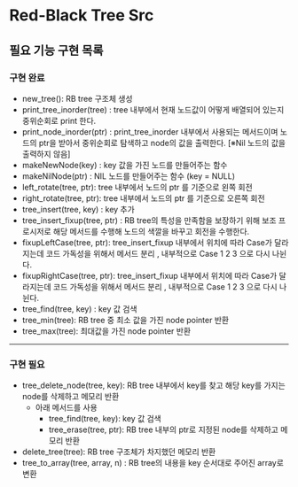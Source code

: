 # Red-Black Tree Src

## 필요 기능 구현 목록

### 구현 완료
-  new_tree(): RB tree 구조체 생성
-  print_tree_inorder(tree) : tree 내부에서 현재 노드값이 어떻게 배열되어 있는지 중위순회로 print 한다.
-  print_node_inorder(ptr) : print_tree_inorder 내부에서 사용되는 메서드이며 노드의 ptr을 받아서 중위순회로 탐색하고 node의 값을 출력한다. [※Nil 노드의 값을 출력하지 않음]
-  makeNewNode(key) : key 값을 가진 노드를 만들어주는 함수
-  makeNilNode(ptr) : NIL 노드를 만들어주는 함수 (key = NULL)
-  left_rotate(tree, ptr): tree 내부에서 노드의 ptr 를 기준으로 왼쪽 회전
-  right_rotate(tree, ptr): tree 내부에서 노드의 ptr 를 기준으로 오른쪽 회전
-  tree_insert(tree, key) : key 추가
-  tree_insert_fixup(tree, ptr) : RB tree의 특성을 만족함을 보장하기 위해 보조 프로시저로 해당 메서드를 수행해 노드의 색깔을 바꾸고 회전을 수행한다. 
-  fixupLeftCase(tree, ptr): tree_insert_fixup 내부에서 위치에 따라 Case가 달라지는데 코드 가독성을 위해서 메서드 분리 , 내부적으로 Case 1 2 3 으로 다시 나뉜다.
-  fixupRightCase(tree, ptr): tree_insert_fixup 내부에서 위치에 따라 Case가 달라지는데 코드 가독성을 위해서 메서드 분리 , 내부적으로 Case 1 2 3 으로 다시 나뉜다.
-  tree_find(tree, key) : key 값 검색
-  tree_min(tree): RB tree 중 최소 값을 가진 node pointer 반환
-  tree_max(tree): 최대값을 가진 node pointer 반환
---
### 구현 필요
-  tree_delete_node(tree, key): RB tree 내부에서 key를 찾고 해당 key를 가지는 node를 삭제하고 메모리 반환
    -  아래 메서드를 사용
        -  tree_find(tree, key): key 값 검색
        -  tree_erase(tree, ptr): RB tree 내부의 ptr로 지정된 node를 삭제하고 메모리 반환
-  delete_tree(tree): RB tree 구조체가 차지했던 메모리 반환
-  tree_to_array(tree, array, n) : RB tree의 내용을 key 순서대로 주어진 array로 변환
